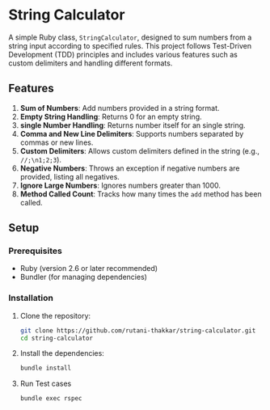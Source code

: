 # String Calculator

A simple Ruby class, `StringCalculator`, designed to sum numbers from a string input according to specified rules. This project follows Test-Driven Development (TDD) principles and includes various features such as custom delimiters and handling different formats.

## Features

1. **Sum of Numbers**: Add numbers provided in a string format.
2. **Empty String Handling**: Returns 0 for an empty string.
3. **single Number Handling**: Returns number itself for an single string.
4. **Comma and New Line Delimiters**: Supports numbers separated by commas or new lines.
5. **Custom Delimiters**: Allows custom delimiters defined in the string (e.g., `//;\n1;2;3`).
6. **Negative Numbers**: Throws an exception if negative numbers are provided, listing all negatives.
7. **Ignore Large Numbers**: Ignores numbers greater than 1000.
8. **Method Called Count**: Tracks how many times the `add` method has been called.

## Setup

### Prerequisites

- Ruby (version 2.6 or later recommended)
- Bundler (for managing dependencies)

### Installation

1. Clone the repository:

   ```bash
   git clone https://github.com/rutani-thakkar/string-calculator.git
   cd string-calculator

2. Install the dependencies:

   ```bash
   bundle install

3. Run Test cases

   ```bash
   bundle exec rspec
